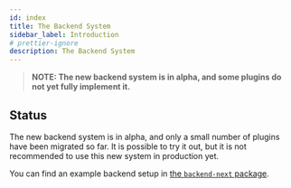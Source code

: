 ```yaml
---
id: index
title: The Backend System
sidebar_label: Introduction
# prettier-ignore
description: The Backend System
---
```


> **NOTE: The new backend system is in alpha, and some plugins do not yet fully implement it.**

## Status

The new backend system is in alpha, and only a small number of plugins have been migrated so far. It is possible to try it out, but it is not recommended to use this new system in production yet.

You can find an example backend setup in [the `backend-next` package](https://github.com/backstage/backstage/tree/master/packages/backend-next).
